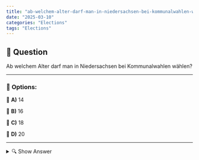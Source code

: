```yaml
---
title: "ab-welchem-alter-darf-man-in-niedersachsen-bei-kommunalwahlen-wahlen"
date: "2025-03-10"
categories: "Elections"
tags: "Elections"
---
```


## 📌 **Question**

Ab welchem Alter darf man in Niedersachsen bei Kommunalwahlen wählen?



---

### 📝 **Options:**

🔘 **A)** 14

🔘 **B)** 16

🔘 **C)** 18

🔘 **D)** 20

---

<details>
  <summary>🔍 Show Answer</summary>

  <p>
💡  <b>Correct Answer:</b>  b
  </p>
  <p>
    📖<b>Explanation:</b>
    In Deutschland variieren die Wahlalter und Regelungen für Kommunalwahlen je nach Bundesland. Niedersachsen, als eines der 16 Bundesländer, legt fest, ab welchem Alter Bürgerinnen und Bürger bei Kommunalwahlen ihre Stimme abgeben dürfen. Diese Wahlen bestimmen die Vertreter in Stadt- und Gemeinderäten, die wichtige lokale Entscheidungen treffen. Das Mindestalter zur Teilnahme kann zwischen 14 und 20 Jahren liegen, abhängig von den gesetzlichen Bestimmungen und politischen Diskussionen zur Einbindung junger Menschen in den demokratischen Prozess. Verständnis dieser Regelungen ist essentiell für die Teilnahmeberechtigung.
  </p>
</details>
